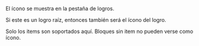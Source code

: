 El ícono se muestra en la pestaña de logros.

Si este es un logro raíz, entonces también será el ícono del logro.

Solo los items son soportados aquí. Bloques sin item no pueden verse como ícono.